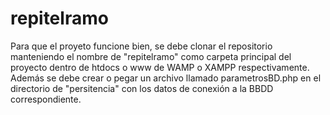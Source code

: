 # repitelramo
Para que el proyeto funcione bien, se debe clonar el repositorio manteniendo el nombre de "repitelramo" como carpeta principal del proyecto dentro de htdocs o www de WAMP o XAMPP respectivamente.
Además se debe crear o pegar un archivo llamado parametrosBD.php en el directorio de "persitencia" con los datos de conexión a la BBDD correspondiente.
